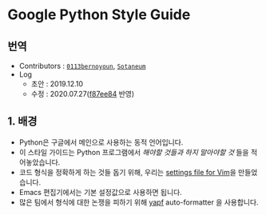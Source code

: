# Google Python Style Guide

## 번역

- Contributors : [`0113bernoyoun`](https://github.com/0113bernoyoun), [`Sotaneum`](https://github.com/Sotaneum)
- Log
  - 초안 : 2019.12.10
  - 수정 : 2020.07.27([f87ee84](https://github.com/google/styleguide/blob/f87ee8407a2447c8fd9ccf2b1d83c56b572585f4/pyguide.md) 반영)

<a id="s1-background"></a>

## 1. 배경

- Python은 구글에서 메인으로 사용하는 동적 언어입니다.
- 이 스타일 가이드는 Python 프로그램에서 _해야할 것들과 하지 말아야할 것_ 들을 적어놓았습니다.
- 코드 형식을 정확하게 하는 것들 돕기 위해, 우리는 [settings file for Vim](google_python_style.vim)을 만들었습니다.
- Emacs 편집기에서는 기본 설정값으로 사용하면 됩니다.
- 많은 팀에서 형식에 대한 논쟁을 피하기 위해 [yapf](https://github.com/google/yapf/) auto-formatter 을 사용합니다.
